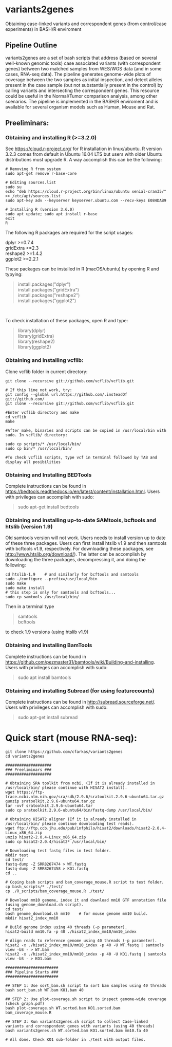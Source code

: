 # variants2genes
Obtaining case-linked variants and correspondent genes (from control/case experiments) in BASH/R enviroment

## Pipeline Outline

variants2genes are a set of bash scripts that address (based on several well-known genomic tools) case associated variants (with correspondent genes) 
between two matched samples from WES/WGS data (and in some cases, RNA-seq data). The pipeline generates genome-wide plots of coverage between the two samples as initial inspection, and detect alleles present in the case sample (but not substantially present in the control) by calling variants and intersecting the correspondent genes. This resource could be useful in the Normal/Tumor comparison analysis, among other scenarios.
The pipeline is implemented in the BASH/R enviroment and is available for several organism models such as Human, Mouse and Rat.

## Preeliminars:
### Obtaining and installing R (>=3.2.0)
See https://cloud.r-project.org/ for R installation in linux/ubuntu. R version 3.2.3 comes from default in Ubuntu 16.04 LTS but users with older Ubuntu distributions must upgrade R. A way accomplish this can be the following:
```
# Removing R from system
sudo apt-get remove r-base-core

# Editing sources.list 
sudo su
echo "deb https://cloud.r-project.org/bin/linux/ubuntu xenial-cran35/" >> /etc/apt/sources.list
sudo apt-key adv --keyserver keyserver.ubuntu.com --recv-keys E084DAB9

# Installing R (version 3.6.0)
sudo apt update; sudo apt install r-base
exit
R
```

The following R packages are required for the script usages:

dplyr >=0.7.4       
gridExtra >=2.3     
reshape2 >=1.4.2    
ggplot2 >=2.2.1 

These packages can be installed in R (macOS/ubuntu) by opening R and typying:
>install.packages("dplyr")<br/>install.packages("gridExtra")<br/>install.packages("reshape2")<br/>install.packages("ggplot2")
<br/>

To check installation of these packages, open R and type:

>library(dplyr)<br/>library(gridExtra)<br/>library(reshape2)<br/>library(ggplot2)<br/>

### Obtaining and installing vcflib:
Clone vcflib folder in current directory:
```
git clone --recursive git://github.com/vcflib/vcflib.git

# If this line not work, try:
git config --global url.https://github.com/.insteadOf git://github.com/
git clone --recursive git://github.com/vcflib/vcflib.git

#Enter vcflib directory and make
cd vcflib
make   

#After make, binaries and scripts can be copied in /usr/local/bin with sudo. In vcflib/ directory:

sudo cp scripts/* /usr/local/bin/
sudo cp bin/* /usr/local/bin/

#To check vcflib scripts, type vcf in terminal followed by TAB and display all posibilities
```

### Obtaining and Installing BEDTools
Complete instructions can be found in https://bedtools.readthedocs.io/en/latest/content/installation.html. Users with privileges can accomplish with sudo: 

>sudo apt-get install bedtools

### Obtaining and installing up-to-date SAMtools, bcftools and htslib (version 1.9)
Old samtools version will not work. Users needs to install version up to date of these three packages. Users can first install htslib v1.9 and then samtools with bcftools v1.9, respectively. For downloading these packages, see http://www.htslib.org/download/). The latter can be accomplish by downloading the three packages, decompressing it, and doing the following:
```
cd htslib-1.9    # and similarly for bcftools and samtools
sudo ./configure --prefix=/usr/local/bin
sudo make
sudo make install
# this step is only for samtools and bcftools...
sudo cp samtools /usr/local/bin/
```
Then in a terminal type
>samtools<br>bcftools

to check 1.9 versions (using htslib v1.9)

### Obtaining and installing BamTools
Complete instructions can be found in https://github.com/pezmaster31/bamtools/wiki/Building-and-installing. Users with privileges can accomplish with sudo: 

>sudo apt install bamtools

### Obtaining and installing Subread (for using featurecounts)
Complete instructions can be found in http://subread.sourceforge.net/. Users with privileges can accomplish with sudo: 

>sudo apt-get install subread

# Quick start (mouse RNA-seq):
```
git clone https://github.com/cfarkas/variants2genes
cd variants2genes

####################
### Preeliminars ###
####################

# Obtaining SRA toolkit from ncbi. (If it is already installed in /usr/local/bin/ please continue with HISAT2 install).
wget https://ftp-trace.ncbi.nlm.nih.gov/sra/sdk/2.9.6/sratoolkit.2.9.6-ubuntu64.tar.gz
gunzip sratoolkit.2.9.6-ubuntu64.tar.gz
tar -xvf sratoolkit.2.9.6-ubuntu64.tar
sudo cp sratoolkit.2.9.6-ubuntu64/bin/fastq-dump /usr/local/bin/

# Obtaining HISAT2 aligner (If it is already installed in /usr/local/bin/ please continue downloading test reads).
wget ftp://ftp.ccb.jhu.edu/pub/infphilo/hisat2/downloads/hisat2-2.0.4-Linux_x86_64.zip
unzip hisat2-2.0.4-Linux_x86_64.zip
sudo cp hisat2-2.0.4/hisat2* /usr/local/bin/

# Downloading test fastq files in test folder.
mkdir test
cd test/
fastq-dump -Z SRR8267474 > WT.fastq
fastq-dump -Z SRR8267458 > KO1.fastq
cd ..

# Coping bash scripts and bam_coverage_mouse.R script to test folder. 
cp bash_scripts/* ./test/
cp ./R_scripts/bam_coverage_mouse.R ./test/

# Download mm10 genome, index it and download mm10 GTF annotation file (using genome_download.sh script).
cd test/
bash genome_download.sh mm10    # for mouse genome mm10 build.
mkdir hisat2_index_mm10

# Build genome index using 40 threads (-p parameter).
hisat2-build mm10.fa -p 40 ./hisat2_index_mm10/mm10_index

# Align reads to reference genome using 40 threads (-p parameter).
hisat2 -x ./hisat2_index_mm10/mm10_index -p 40 -U WT.fastq | samtools view -bS - > WT.bam
hisat2 -x ./hisat2_index_mm10/mm10_index -p 40 -U KO1.fastq | samtools view -bS - > KO1.bam

#######################
### Pipeline Starts ###
#######################

## STEP 1: Use sort_bam.sh script to sort bam samples using 40 threads
bash sort_bam.sh WT.bam KO1.bam 40

## STEP 2: Use plot-coverage.sh script to inspect genome-wide coverage (check graph.pdf)
bash plot-coverage.sh WT.sorted.bam KO1.sorted.bam bam_coverage_mouse.R 

## STEP 3: Run variants2genes.sh script to collect Case-linked variants and correspondent genes with variants (using 40 threads)
bash variants2genes.sh WT.sorted.bam KO1.sorted.bam mm10.fa 40

# All done. Check KO1 sub-folder in ./test with output files.
```
